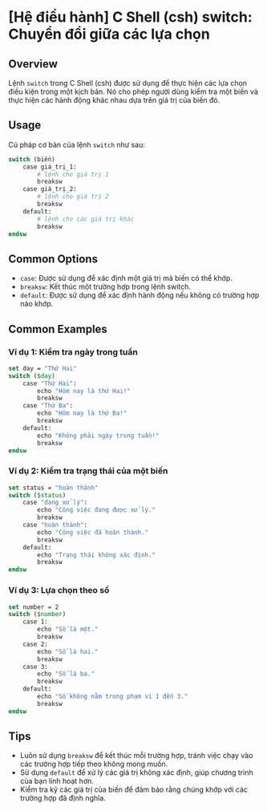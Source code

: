 # [Hệ điều hành] C Shell (csh) switch: Chuyển đổi giữa các lựa chọn

## Overview
Lệnh `switch` trong C Shell (csh) được sử dụng để thực hiện các lựa chọn điều kiện trong một kịch bản. Nó cho phép người dùng kiểm tra một biến và thực hiện các hành động khác nhau dựa trên giá trị của biến đó.

## Usage
Cú pháp cơ bản của lệnh `switch` như sau:

```csh
switch (biến)
    case giá_trị_1:
        # lệnh cho giá trị 1
        breaksw
    case giá_trị_2:
        # lệnh cho giá trị 2
        breaksw
    default:
        # lệnh cho các giá trị khác
        breaksw
endsw
```

## Common Options
- `case`: Được sử dụng để xác định một giá trị mà biến có thể khớp.
- `breaksw`: Kết thúc một trường hợp trong lệnh switch.
- `default`: Được sử dụng để xác định hành động nếu không có trường hợp nào khớp.

## Common Examples

### Ví dụ 1: Kiểm tra ngày trong tuần
```csh
set day = "Thứ Hai"
switch ($day)
    case "Thứ Hai":
        echo "Hôm nay là thứ Hai!"
        breaksw
    case "Thứ Ba":
        echo "Hôm nay là thứ Ba!"
        breaksw
    default:
        echo "Không phải ngày trong tuần!"
        breaksw
endsw
```

### Ví dụ 2: Kiểm tra trạng thái của một biến
```csh
set status = "hoàn thành"
switch ($status)
    case "đang xử lý":
        echo "Công việc đang được xử lý."
        breaksw
    case "hoàn thành":
        echo "Công việc đã hoàn thành."
        breaksw
    default:
        echo "Trạng thái không xác định."
        breaksw
endsw
```

### Ví dụ 3: Lựa chọn theo số
```csh
set number = 2
switch ($number)
    case 1:
        echo "Số là một."
        breaksw
    case 2:
        echo "Số là hai."
        breaksw
    case 3:
        echo "Số là ba."
        breaksw
    default:
        echo "Số không nằm trong phạm vi 1 đến 3."
        breaksw
endsw
```

## Tips
- Luôn sử dụng `breaksw` để kết thúc mỗi trường hợp, tránh việc chạy vào các trường hợp tiếp theo không mong muốn.
- Sử dụng `default` để xử lý các giá trị không xác định, giúp chương trình của bạn linh hoạt hơn.
- Kiểm tra kỹ các giá trị của biến để đảm bảo rằng chúng khớp với các trường hợp đã định nghĩa.